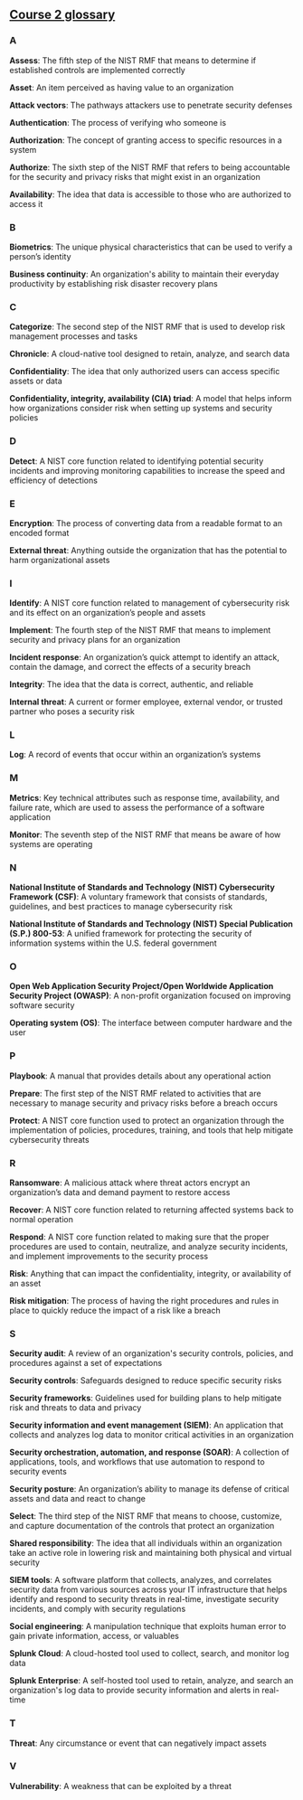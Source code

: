 ## [Course 2 glossary](https://docs.google.com/document/d/1wvEvTZeN2iOg_Cil52pe9WRsLZyhK9U0gKcztftrzRE/template/preview?usp=sharing&resourcekey=0-BPIcdyJSYeqNxaQ3l1qAAA)
### **A**

**Assess**: The fifth step of the NIST RMF that means to determine if established controls are implemented correctly

**Asset**: An item perceived as having value to an organization

**Attack vectors**: The pathways attackers use to penetrate security defenses

**Authentication**: The process of verifying who someone is

**Authorization**: The concept of granting access to specific resources in a system

**Authorize**: The sixth step of the NIST RMF that refers to being accountable for the security and privacy risks that might exist in an organization

**Availability**: The idea that data is accessible to those who are authorized to access it
### **B**

**Biometrics**: The unique physical characteristics that can be used to verify a person’s identity

**Business continuity**: An organization's ability to maintain their everyday productivity by establishing risk disaster recovery plans
### **C**

**Categorize**: The second step of the NIST RMF that is used to develop risk management processes and tasks

**Chronicle**: A cloud-native tool designed to retain, analyze, and search data

**Confidentiality**: The idea that only authorized users can access specific assets or data

**Confidentiality, integrity, availability (CIA) triad**: A model that helps inform how organizations consider risk when setting up systems and security policies
### **D**

**Detect**: A NIST core function related to identifying potential security incidents and improving monitoring capabilities to increase the speed and efficiency of detections
### **E**

**Encryption**: The process of converting data from a readable format to an encoded format

**External threat**: Anything outside the organization that has the potential to harm organizational assets
### **I**

**Identify**: A NIST core function related to management of cybersecurity risk and its effect on an organization’s people and assets

**Implement**: The fourth step of the NIST RMF that means to implement security and privacy plans for an organization

**Incident response**: An organization’s quick attempt to identify an attack, contain the damage, and correct the effects of a security breach

**Integrity**: The idea that the data is correct, authentic, and reliable

**Internal threat**: A current or former employee, external vendor, or trusted partner who poses a security risk
### **L**

**Log**: A record of events that occur within an organization’s systems
### **M**

**Metrics**: Key technical attributes such as response time, availability, and failure rate, which are used to assess the performance of a software application

**Monitor**: The seventh step of the NIST RMF that means be aware of how systems are operating
### **N**

**National Institute of Standards and Technology (NIST) Cybersecurity Framework (CSF)**: A voluntary framework that consists of standards, guidelines, and best practices to manage cybersecurity risk

**National Institute of Standards and Technology (NIST) Special Publication (S.P.) 800-53**: A unified framework for protecting the security of information systems within the U.S. federal government
### **O**

**Open Web Application Security Project/Open Worldwide Application Security Project (OWASP)**: A non-profit organization focused on improving software security

**Operating system (OS)**: The interface between computer hardware and the user
### **P**

**Playbook**: A manual that provides details about any operational action

**Prepare**: The first step of the NIST RMF related to activities that are necessary to manage security and privacy risks before a breach occurs

**Protect**: A NIST core function used to protect an organization through the implementation of policies, procedures, training, and tools that help mitigate cybersecurity threats
### **R**

**Ransomware**: A malicious attack where threat actors encrypt an organization’s data and demand payment to restore access

**Recover**: A NIST core function related to returning affected systems back to normal operation

**Respond**: A NIST core function related to making sure that the proper procedures are used to contain, neutralize, and analyze security incidents, and implement improvements to the security process

**Risk**: Anything that can impact the confidentiality, integrity, or availability of an asset

**Risk mitigation**: The process of having the right procedures and rules in place to quickly reduce the impact of a risk like a breach
### **S**

**Security audit**: A review of an organization's security controls, policies, and procedures against a set of expectations

**Security controls**: Safeguards designed to reduce specific security risks

**Security frameworks**: Guidelines used for building plans to help mitigate risk and threats to data and privacy

**Security information and event management (SIEM)**: An application that collects and analyzes log data to monitor critical activities in an organization

**Security orchestration, automation, and response (SOAR)**: A collection of applications, tools, and workflows that use automation to respond to security events

**Security posture**: An organization’s ability to manage its defense of critical assets and data and react to change

**Select**: The third step of the NIST RMF that means to choose, customize, and capture documentation of the controls that protect an organization

**Shared responsibility**: The idea that all individuals within an organization take an active role in lowering risk and maintaining both physical and virtual security

**SIEM tools**: A software platform that collects, analyzes, and correlates security data from various sources across your IT infrastructure that helps identify and respond to security threats in real-time, investigate security incidents, and comply with security regulations

**Social engineering**: A manipulation technique that exploits human error to gain private information, access, or valuables

**Splunk Cloud**: A cloud-hosted tool used to collect, search, and monitor log data

**Splunk Enterprise**: A self-hosted tool used to retain, analyze, and search an organization's log data to provide security information and alerts in real-time
### **T**

**Threat**: Any circumstance or event that can negatively impact assets

### **V**

**Vulnerability**: A weakness that can be exploited by a threat